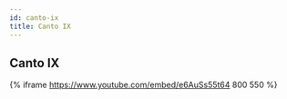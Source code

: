 ```yaml
---
id: canto-ix
title: Canto IX
---
```


## Canto IX

{% iframe https://www.youtube.com/embed/e6AuSs55t64 800 550 %}